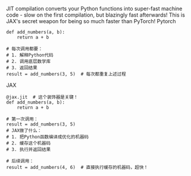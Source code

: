 JIT compilation converts your Python functions into super-fast machine code - slow on the first compilation, but blazingly fast afterwards! This is JAX's secret weapon for being so much faster than PyTorch!
Pytorch
```
def add_numbers(a, b):
    return a + b

# 每次调用都要：
# 1. 解释Python代码
# 2. 调用底层数学库
# 3. 返回结果
result = add_numbers(3, 5)  # 每次都重复上述过程
```
JAX
```
@jax.jit  # 这个装饰器是关键！
def add_numbers(a, b):
    return a + b

# 第一次调用：
result = add_numbers(3, 5)  
# JAX做了什么：
# 1. 把Python函数编译成优化的机器码
# 2. 缓存这个机器码
# 3. 执行并返回结果

# 后续调用：
result = add_numbers(4, 6)  # 直接执行缓存的机器码，超快！
```
